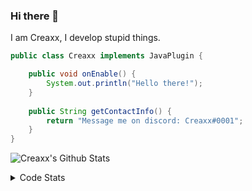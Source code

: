 ### Hi there 👋

I am Creaxx, I develop stupid things. 

```java
public class Creaxx implements JavaPlugin {

    public void onEnable() {
        System.out.println("Hello there!");
    }
    
    public String getContactInfo() {
        return "Message me on discord: Creaxx#0001";
    }
}
```

![Creaxx's Github Stats](https://github-readme-stats.vercel.app/api?username=CreaxxOG&show_icons=true&theme=dark&count_private=true)

<details>
  <summary>Code Stats</summary>

<!--START_SECTION:waka-->
![Code Time](http://img.shields.io/badge/Code%20Time-905%20hrs%2054%20mins-blue)

![Lines of code](https://img.shields.io/badge/From%20Hello%20World%20I%27ve%20Written-2%20Thousand%20lines%20of%20code-blue)

**🐱 My GitHub Data** 

> 🏆 594 Contributions in the Year 2022
 > 
> 📦 227.2 kB Used in GitHub's Storage 
 > 
> 🚫 Not Opted to Hire
 > 
> 📜 3 Public Repositories 
 > 
> 🔑 2 Private Repositories  
 > 
**I'm a Night 🦉** 

```text
🌞 Morning    14 commits     █░░░░░░░░░░░░░░░░░░░░░░░░   3.66% 
🌆 Daytime    176 commits    ███████████░░░░░░░░░░░░░░   45.95% 
🌃 Evening    173 commits    ███████████░░░░░░░░░░░░░░   45.17% 
🌙 Night      20 commits     █░░░░░░░░░░░░░░░░░░░░░░░░   5.22%

```
📅 **I'm Most Productive on Wednesday** 

```text
Monday       51 commits     ███░░░░░░░░░░░░░░░░░░░░░░   13.32% 
Tuesday      64 commits     ████░░░░░░░░░░░░░░░░░░░░░   16.71% 
Wednesday    67 commits     ████░░░░░░░░░░░░░░░░░░░░░   17.49% 
Thursday     49 commits     ███░░░░░░░░░░░░░░░░░░░░░░   12.79% 
Friday       47 commits     ███░░░░░░░░░░░░░░░░░░░░░░   12.27% 
Saturday     49 commits     ███░░░░░░░░░░░░░░░░░░░░░░   12.79% 
Sunday       56 commits     ███░░░░░░░░░░░░░░░░░░░░░░   14.62%

```


📊 **This Week I Spent My Time On** 

```text
💬 Programming Languages: 
Java                     6 hrs 36 mins       ████████████████████░░░░░   83.47% 
TypeScript               30 mins             █░░░░░░░░░░░░░░░░░░░░░░░░   6.41% 
Kotlin                   24 mins             █░░░░░░░░░░░░░░░░░░░░░░░░   5.13% 
XML                      16 mins             ░░░░░░░░░░░░░░░░░░░░░░░░░   3.37% 
YAML                     6 mins              ░░░░░░░░░░░░░░░░░░░░░░░░░   1.4%

🔥 Editors: 
IntelliJ                 7 hrs 54 mins       █████████████████████████   100.0%

```

**I Mostly Code in Java** 

```text
Java                     6 repos             ████████████████░░░░░░░░░   66.67% 
EJS                      1 repo              ██░░░░░░░░░░░░░░░░░░░░░░░   11.11% 
Kotlin                   1 repo              ██░░░░░░░░░░░░░░░░░░░░░░░   11.11% 
Python                   1 repo              ██░░░░░░░░░░░░░░░░░░░░░░░   11.11%

```



 Last Updated on 27/09/2022 12:57:41 UTC
<!--END_SECTION:waka-->
</details>
